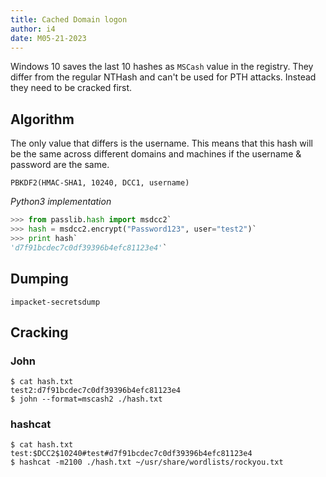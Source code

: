 ```yaml
---
title: Cached Domain logon
author: i4
date: M05-21-2023
---
```


Windows 10 saves the last 10 hashes as `MSCash` value in the registry.
They differ from the regular NTHash and can't be used for PTH attacks. Instead they need to be cracked first.

## Algorithm
The only value that differs is the username. This means that this hash will be the same across different domains and machines if the username & password are the same.
```
PBKDF2(HMAC-SHA1, 10240, DCC1, username)
```

_Python3 implementation_
```python
>>> from passlib.hash import msdcc2`
>>> hash = msdcc2.encrypt("Password123", user="test2")`
>>> print hash`
'd7f91bcdec7c0df39396b4efc81123e4'`
```

## Dumping
```
impacket-secretsdump
```
## Cracking
### John
```
$ cat hash.txt
test2:d7f91bcdec7c0df39396b4efc81123e4
$ john --format=mscash2 ./hash.txt 
```

### hashcat
```
$ cat hash.txt
test:$DCC2$10240#test#d7f91bcdec7c0df39396b4efc81123e4
$ hashcat -m2100 ./hash.txt ~/usr/share/wordlists/rockyou.txt
```
